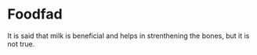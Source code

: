 # Foodfad
It is said that milk is beneficial and helps in strenthening the bones, but it is not true. 
